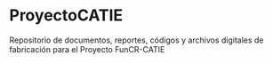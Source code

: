 # ProyectoCATIE
Repositorio de documentos, reportes, códigos y archivos digitales de fabricación para el Proyecto FunCR-CATIE
